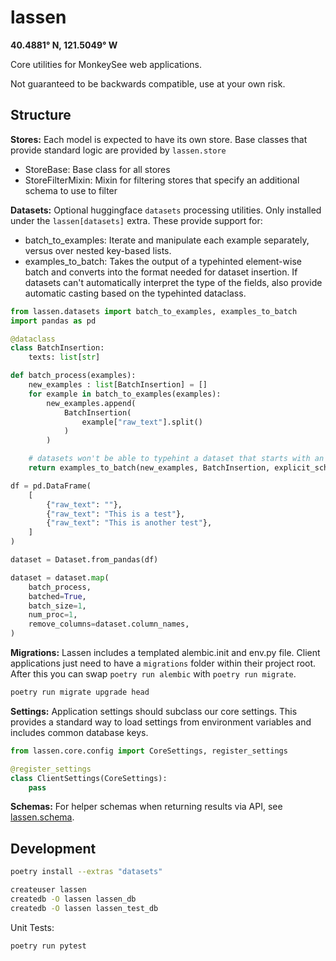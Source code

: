 # lassen

**40.4881° N, 121.5049° W**

Core utilities for MonkeySee web applications.

Not guaranteed to be backwards compatible, use at your own risk.

## Structure

**Stores:** Each model is expected to have its own store. Base classes that provide standard logic are provided by `lassen.store`
- StoreBase: Base class for all stores
- StoreFilterMixin: Mixin for filtering stores that specify an additional schema to use to filter

**Datasets:** Optional huggingface `datasets` processing utilities. Only installed under the `lassen[datasets]` extra. These provide support for:

- batch_to_examples: Iterate and manipulate each example separately, versus over nested key-based lists.
- examples_to_batch: Takes the output of a typehinted element-wise batch and converts into the format needed for dataset insertion. If datasets can't automatically interpret the type of the fields, also provide automatic casting based on the typehinted dataclass.

```python
from lassen.datasets import batch_to_examples, examples_to_batch
import pandas as pd

@dataclass
class BatchInsertion:
    texts: list[str]

def batch_process(examples):
    new_examples : list[BatchInsertion] = []
    for example in batch_to_examples(examples):
        new_examples.append(
            BatchInsertion(
                example["raw_text"].split()
            )
        )

    # datasets won't be able to typehint a dataset that starts with an empty example, so we use our explicit schema to cast the data
    return examples_to_batch(new_examples, BatchInsertion, explicit_schema=True)

df = pd.DataFrame(
    [
        {"raw_text": ""},
        {"raw_text": "This is a test"},
        {"raw_text": "This is another test"},
    ]
)

dataset = Dataset.from_pandas(df)

dataset = dataset.map(
    batch_process,
    batched=True,
    batch_size=1,
    num_proc=1,
    remove_columns=dataset.column_names,
)
```

**Migrations:** Lassen includes a templated alembic.init and env.py file. Client applications just need to have a `migrations` folder within their project root. After this you can swap `poetry run alembic` with `poetry run migrate`.

```sh
poetry run migrate upgrade head
```

**Settings:** Application settings should subclass our core settings. This provides a standard way to load settings from environment variables and includes common database keys.

```python
from lassen.core.config import CoreSettings, register_settings

@register_settings
class ClientSettings(CoreSettings):
    pass
```

**Schemas:** For helper schemas when returning results via API, see [lassen.schema](./lassen/schema.py).

## Development

```sh
poetry install --extras "datasets"

createuser lassen
createdb -O lassen lassen_db
createdb -O lassen lassen_test_db
```

Unit Tests:

```sh
poetry run pytest
```
